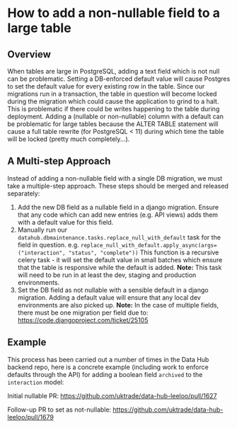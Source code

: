 # How to add a non-nullable field to a large table

## Overview

When tables are large in PostgreSQL, adding a text field which is not null can be 
problematic. Setting a DB-enforced default value will cause Postgres to set the default value for 
every existing row in the table.  Since our migrations
run in a transaction, the table in question will become locked during the 
migration which could cause the application to grind to a halt. This is problematic 
if there could be writes happening to the table during deployment.
Adding a (nullable or non-nullable) column with a default can be problematic for 
large tables because the ALTER TABLE statement will cause a full table rewrite 
(for PostgreSQL < 11) during which time the table will be locked (pretty much completely...).

## A Multi-step Approach

Instead of adding a non-nullable field with a single DB migration, we must take
a multiple-step approach.  These steps should be merged and released separately:

1) Add the new DB field as a nullable field in a django migration.  Ensure that
   any code which can add new entries (e.g. API views) adds them with a 
   default value for this field.
2) Manually run our `datahub.dbmaintenance.tasks.replace_null_with_default` task
   for the field in question.  e.g. `replace_null_with_default.apply_async(args=("interaction", "status", "complete"))`
   This function is a recursive celery task - it will set the default value in
   small batches which ensure that the table is responsive while the default is
   added.
   **Note:** This task will need to be run in at least the dev, staging and 
   production environments.
3) Set the DB field as not nullable with a sensible default in a django migration.
   Adding a default value will ensure that any local dev environments are also 
   picked up.
   **Note:** In the case of multiple fields, there must be one migration per
   field due to: https://code.djangoproject.com/ticket/25105

## Example

This process has been carried out a number of times in the Data Hub backend
repo, here is a concrete example (including work to enforce defaults through the
API) for adding a boolean field `archived` to the `interaction` model:

Initial nullable PR:
https://github.com/uktrade/data-hub-leeloo/pull/1627

Follow-up PR to set as not-nullable:
https://github.com/uktrade/data-hub-leeloo/pull/1679
